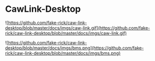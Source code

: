 # CawLink-Desktop

![https://github.com/fake-rick/caw-link-desktop/blob/master/docs/imgs/caw-link.gif](https://github.com/fake-rick/caw-link-desktop/blob/master/docs/imgs/caw-link.gif)

![https://github.com/fake-rick/caw-link-desktop/blob/master/docs/imgs/bms.png](https://github.com/fake-rick/caw-link-desktop/blob/master/docs/imgs/bms.png)
